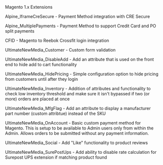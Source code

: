 Magento 1.x Extensions

Alpine_IframeCreSecure - Payment Method integration with CRE Secure

Alpine_MultiplePayments - Payment Method to support Credit Card and PO split payments

CFID - Magento to Reebok Crossfit login integration

UltimateNewMedia_Customer - Custom form validation

UltimateNewMedia_DisableAdd - Add an attribute that is used on the front end to hide add to cart functionality

UltimateNewMedia_HidePricing - Simple configuration option to hide pricing from customers until after they login

UltimateNewMedia_Inventory - Addition of attributes and functionality to check low inventory threshold and make sure it isn't bypassed if two (or more) orders are placed at once

UltimateNewMedia_MfgFlag - Add an attribute to display a manufacturer part number (custom attribtue) instead of the SKU

UltimateNewMedia_OnAccount - Basic custom payment method for Magento. This is setup to be available to Admin users only from within the Admin. Allows orders to be submitted without any payment information.

UltimateNewMedia_Social - Add "Like" functionality to product reviews

UltimateNewMedia_SurePostUps - Add ability to disable rate calculation for Surepost UPS extension if matching product found